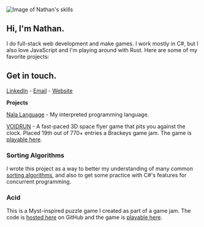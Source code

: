 ![Image of Nathan's skills](http://nathanwiles.net/img/skills.png)

## Hi, I'm Nathan.
I do full-stack web development and make games. I work mostly in C#, but I also love JavaScript and I'm playing around with Rust. Here are some of my favorite projects:

## Get in touch.

[LinkedIn](https://www.linkedin.com/in/nathan-wiles/) - [Email](ntwiles@gmail.com) - [Website](http://nathanwiles.net)

**Projects**

[Nala Language](https://github.com/ntwiles/nala) -  My interpreted programming language.

[VOIDRUN](https://github.com/ntwiles/voidrun) - A fast-paced 3D space flyer game that pits you against the clock. Placed 19th out of 770+ entries a Brackeys game jam. The game is [playable here](https://ntwiles.itch.io/voidrun). 

### Sorting Algorithms
I wrote this project as a way to better my understanding of many common [sorting algorithms](https://github.com/ntwiles/sorting-algorithms), and also to get some practice with C#'s features for concurrent programming.

### Acid 
This is a Myst-inspired puzzle game I created as part of a game jam. The code is [hosted here](https://github.com/ntwiles/acid) on GitHub and the game is [playable here](https://ntwiles.itch.io/acid). 


